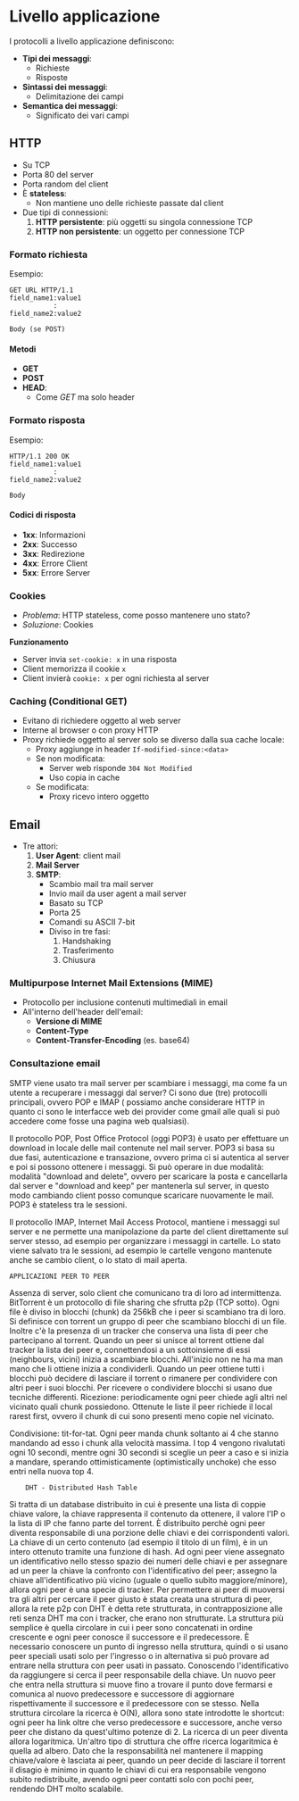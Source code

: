 # Livello applicazione

I protocolli a livello applicazione definiscono:
* **Tipi dei messaggi**:
	* Richieste
	* Risposte
* **Sintassi dei messaggi**:
	* Delimitazione dei campi
* **Semantica dei messaggi**:
	* Significato dei vari campi

## HTTP
* Su TCP
* Porta 80 del server
* Porta random del client
* È **stateless**:
	* Non mantiene uno delle richieste passate dal client
* Due tipi di connessioni:
	1. **HTTP persistente**: più oggetti su singola connessione TCP
	1. **HTTP non persistente**: un oggetto per connessione TCP

### Formato richiesta
Esempio:
```
GET URL HTTP/1.1
field_name1:value1
           :
field_name2:value2

Body (se POST)
```

#### Metodi
* **GET**
* **POST**
* **HEAD**:
	* Come *GET* ma solo header

### Formato risposta
Esempio:
```
HTTP/1.1 200 OK
field_name1:value1
           :
field_name2:value2

Body
```

#### Codici di risposta
* **1xx**: Informazioni
* **2xx**: Successo
* **3xx**: Redirezione
* **4xx**: Errore Client
* **5xx**: Errore Server

### Cookies
* *Problema*: HTTP stateless, come posso mantenere uno stato?
* *Soluzione*: Cookies

**Funzionamento**
* Server invia `set-cookie: x` in una risposta
* Client memorizza il cookie `x`
* Client invierà `cookie: x` per ogni richiesta al server

### Caching (Conditional GET)
* Evitano di richiedere oggetto al web server
* Interne al browser o con proxy HTTP
* Proxy richiede oggetto al server solo se diverso dalla sua cache locale:
	* Proxy aggiunge in header `If-modified-since:<data>`
	* Se non modificata:
		* Server web risponde `304 Not Modified`
		* Uso copia in cache
	* Se modificata:
		* Proxy ricevo intero oggetto

## Email
* Tre attori:
	1. **User Agent**: client mail
	1. **Mail Server**
	1. **SMTP**:
		* Scambio mail tra mail server
		* Invio mail da user agent a mail server
		* Basato su TCP
		* Porta 25
		* Comandi su ASCII 7-bit
		* Diviso in tre fasi:
			1. Handshaking
			1. Trasferimento
			1. Chiusura

### Multipurpose Internet Mail Extensions (MIME)
* Protocollo per inclusione contenuti multimediali in email
* All'interno dell'header dell'email:
	* **Versione di MIME**
	* **Content-Type**
	* **Content-Transfer-Encoding** (es. base64)
		
### Consultazione email
SMTP viene usato tra mail server per scambiare i messaggi, ma come fa un utente a recuperare i messaggi dal server? Ci sono due (tre) protocolli principali, ovvero POP e IMAP ( possiamo anche considerare HTTP in quanto ci sono le interfacce web dei provider come gmail alle quali si può accedere come fosse una pagina web qualsiasi).

Il protocollo POP, Post Office Protocol (oggi POP3) è usato per effettuare un download in locale delle mail contenute nel mail server. POP3 si basa su due fasi, autenticazione e transazione, ovvero prima ci si autentica al server e poi si possono ottenere i messaggi. Si può operare in due modalità: modalità "download and delete", ovvero per scaricare la posta e cancellarla dal server e "download and keep" per mantenerla sul server, in questo modo cambiando client posso comunque scaricare nuovamente le mail. POP3 è stateless tra le sessioni.

Il protocollo IMAP, Internet Mail Access Protocol, mantiene i messaggi sul server e ne permette una manipolazione da parte del client direttamente sul server stesso, ad esempio per organizzare i messaggi in cartelle. Lo stato viene salvato tra le sessioni, ad esempio le cartelle vengono mantenute anche se cambio client, o lo stato di mail aperta.

	APPLICAZIONI PEER TO PEER
Assenza di server, solo client che comunicano tra di loro ad intermittenza.
BitTorrent è un protocollo di file sharing che sfrutta p2p (TCP sotto).
Ogni file è diviso in blocchi (chunk) da 256kB che i peer si scambiano tra di loro. Si definisce con torrent un gruppo di peer che scambiano blocchi di un file. Inoltre c'è la presenza di un tracker che conserva una lista di peer che partecipano al torrent. Quando un peer si unisce al torrent ottiene dal tracker la lista dei peer e, connettendosi a un sottoinsieme di essi (neighbours, vicini) inizia a scambiare blocchi. All'inizio non ne ha ma man mano che li ottiene inizia a condividerli. Quando un peer ottiene tutti i blocchi può decidere di lasciare il torrent o rimanere per condividere con altri peer i suoi blocchi. Per ricevere o condividere blocchi si usano due tecniche differenti.
Ricezione: periodicamente ogni peer chiede agli altri nel vicinato quali chunk possiedono. Ottenute le liste il peer richiede il local rarest first, ovvero il chunk di cui sono presenti meno copie nel vicinato.

Condivisione: tit-for-tat. Ogni peer manda chunk soltanto ai 4 che stanno mandando ad esso i chunk alla velocità massima. I top 4 vengono rivalutati ogni 10 secondi, mentre ogni 30 secondi si sceglie un peer a caso e si inizia a mandare, sperando ottimisticamente (optimistically unchoke) che esso entri nella nuova top 4.


		DHT - Distributed Hash Table
Si tratta di un database distribuito in cui è presente una lista di coppie chiave valore, la chiave rappresenta il contenuto da ottenere, il valore l'IP o la lista di IP che fanno parte del torrent. 
È distribuito perchè ogni peer diventa responsabile di una porzione delle chiavi e dei corrispondenti valori. La chiave di un certo contenuto (ad esempio il titolo di un film), è in un intero ottenuto tramite una funzione di hash. Ad ogni peer viene assegnato un identificativo nello stesso spazio dei numeri delle chiavi e per assegnare ad un peer la chiave la confronto con l'identificativo del peer; assegno la chiave all'identificativo più vicino (uguale o quello subito maggiore/minore), allora ogni peer è una specie di tracker. 
Per permettere ai peer di muoversi tra gli altri per cercare il peer giusto è stata creata una struttura di peer, allora la rete p2p con DHT è detta rete strutturata, in contrapposizione alle reti senza DHT ma con i tracker, che erano non strutturate.
La struttura più semplice è quella circolare in cui i peer sono concatenati in ordine crescente e ogni peer conosce il successore e il predecessore. È necessario conoscere un punto di ingresso nella struttura, quindi o si usano peer speciali usati solo per l'ingresso o in alternativa si può provare ad entrare nella struttura con peer usati in passato. Conoscendo l'identificativo da raggiungere si cerca il peer responsabile della chiave. 
Un nuovo peer che entra nella struttura si muove fino a trovare il punto dove fermarsi e comunica al nuovo predecessore e successore di aggiornare rispettivamente il successore e il predecessore con se stesso. 
Nella struttura circolare la ricerca è O(N), allora sono state introdotte le shortcut: ogni peer ha link oltre che verso predecessore e successore, anche verso peer che distano da quest'ultimo potenze di 2. La ricerca di un peer diventa allora logaritmica. Un'altro tipo di struttura che offre ricerca logaritmica è quella ad albero. 
Dato che la responsabilità nel mantenere il mapping chiave/valore è lasciata ai peer, quando un peer decide di lasciare il torrent il disagio è minimo in quanto le chiavi di cui era responsabile vengono subito redistribuite, avendo ogni peer contatti solo con pochi peer, rendendo DHT molto scalabile.
